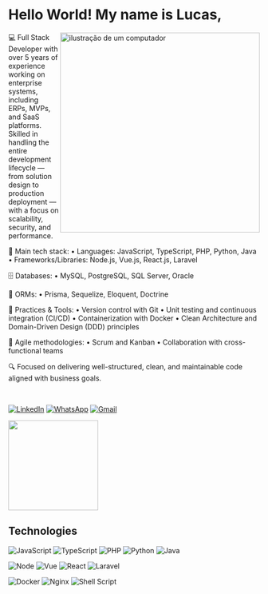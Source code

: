 # Hello World! My name is Lucas,
<img src="https://raw.githubusercontent.com/MicaelliMedeiros/micaellimedeiros/master/image/computer-illustration.png" alt="ilustração de um computador" min-width="400px" max-width="400px" width="400px" align="right">

<p align="left"> 
💻 Full Stack Developer with over 5 years of experience working on enterprise systems, including ERPs, MVPs, and SaaS platforms. Skilled in handling the entire development lifecycle — from solution design to production deployment — with a focus on scalability, security, and performance.

🚀 Main tech stack:
• Languages: JavaScript, TypeScript, PHP, Python, Java
• Frameworks/Libraries: Node.js, Vue.js, React.js, Laravel

🗄️ Databases:
• MySQL, PostgreSQL, SQL Server, Oracle

🧩 ORMs:
• Prisma, Sequelize, Eloquent, Doctrine

🧠 Practices & Tools:
• Version control with Git
• Unit testing and continuous integration (CI/CD)
• Containerization with Docker
• Clean Architecture and Domain-Driven Design (DDD) principles

📌 Agile methodologies:
• Scrum and Kanban
• Collaboration with cross-functional teams

🔍 Focused on delivering well-structured, clean, and maintainable code aligned with business goals.
</p> </br>

<p align="left">
  <a href="https://www.linkedin.com/in/lucas-piovesan-dev" title="LinkedIn">
  <img src="https://img.shields.io/badge/LinkedIn-0077B5?style=for-the-badge&logo=linkedin&logoColor=white" alt="LinkedIn"/></a>
  <a href="https://wa.me/5511932696429" title="WhatsApp">
  <img src="https://img.shields.io/badge/WhatsApp-25D366?style=for-the-badge&logo=whatsapp&logoColor=white" alt="WhatsApp"/></a>
  <a href="mailto:lucas.piovesan.dev@gmail.com" title="Gmail">
  <img src="https://img.shields.io/badge/Gmail-D14836?style=for-the-badge&logo=gmail&logoColor=white" alt="Gmail"/></a>
</p>

<a href="https://github.com/LucasGRPiovesan" title="Perfil do Lucas">
  <img height="180em" src="https://github-readme-stats.vercel.app/api?username=LucasGRPiovesan&theme=dracula&show_icons=true" />
</a>

## Technologies
![JavaScript](https://img.shields.io/badge/JavaScript-323330?style=for-the-badge&logo=javascript&logoColor=F7DF1E)
![TypeScript](https://img.shields.io/badge/TypeScript-007ACC?style=for-the-badge&logo=typescript&logoColor=white)
![PHP](https://img.shields.io/badge/PHP-777BB4?style=for-the-badge&logo=php&logoColor=white)
![Python](https://img.shields.io/badge/Python-3776AB?style=for-the-badge&logo=python&logoColor=white)
![Java](https://img.shields.io/badge/Java-ED8B00?style=for-the-badge&logo=openjdk&logoColor=white)

![Node](https://img.shields.io/badge/node.js-339933?style=for-the-badge&logo=Node.js&logoColor=white)
![Vue](https://img.shields.io/badge/Vue.js-35495E?style=for-the-badge&logo=vue.js&logoColor=4FC08D)
![React](https://img.shields.io/badge/React-20232A?style=for-the-badge&logo=react&logoColor=61DAFB)
![Laravel](https://img.shields.io/badge/Laravel-FF2D20?style=for-the-badge&logo=laravel&logoColor=white)
<!-- ![Flask](https://img.shields.io/badge/Flask-000000?style=for-the-badge&logo=flask&logoColor=white) -->

![Docker](https://img.shields.io/badge/docker-257bd6?style=for-the-badge&logo=docker&logoColor=white)
![Nginx](https://img.shields.io/badge/Nginx-009639?logo=nginx&logoColor=white&style=for-the-badge)
![Shell Script](https://img.shields.io/badge/Bash-4EAA25?style=for-the-badge&logo=gnubash&logoColor=white)
